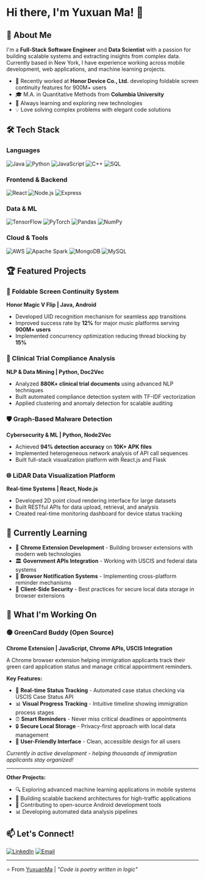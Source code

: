 # Hi there, I'm Yuxuan Ma! 👋

## 🚀 About Me

I'm a **Full-Stack Software Engineer** and **Data Scientist** with a passion for building scalable systems and extracting insights from complex data. Currently based in New York, I have experience working across mobile development, web applications, and machine learning projects.

- 🔭 Recently worked at **Honor Device Co., Ltd.** developing foldable screen continuity features for 900M+ users
- 🎓 M.A. in Quantitative Methods from **Columbia University**
- 🌱 Always learning and exploring new technologies
- 💡 Love solving complex problems with elegant code solutions

## 🛠️ Tech Stack

### Languages
![Java](https://img.shields.io/badge/Java-007396?style=for-the-badge&logo=java&logoColor=white)
![Python](https://img.shields.io/badge/Python-3776AB?style=for-the-badge&logo=python&logoColor=white)
![JavaScript](https://img.shields.io/badge/JavaScript-F7DF1E?style=for-the-badge&logo=javascript&logoColor=black)
![C++](https://img.shields.io/badge/C++-00599C?style=for-the-badge&logo=cplusplus&logoColor=white)
![SQL](https://img.shields.io/badge/SQL-336791?style=for-the-badge&logo=postgresql&logoColor=white)

### Frontend & Backend
![React](https://img.shields.io/badge/React-61DAFB?style=for-the-badge&logo=react&logoColor=black)
![Node.js](https://img.shields.io/badge/Node.js-339933?style=for-the-badge&logo=nodedotjs&logoColor=white)
![Express](https://img.shields.io/badge/Express-000000?style=for-the-badge&logo=express&logoColor=white)

### Data & ML
![TensorFlow](https://img.shields.io/badge/TensorFlow-FF6F00?style=for-the-badge&logo=tensorflow&logoColor=white)
![PyTorch](https://img.shields.io/badge/PyTorch-EE4C2C?style=for-the-badge&logo=pytorch&logoColor=white)
![Pandas](https://img.shields.io/badge/Pandas-150458?style=for-the-badge&logo=pandas&logoColor=white)
![NumPy](https://img.shields.io/badge/NumPy-013243?style=for-the-badge&logo=numpy&logoColor=white)

### Cloud & Tools
![AWS](https://img.shields.io/badge/AWS-232F3E?style=for-the-badge&logo=amazonaws&logoColor=white)
![Apache Spark](https://img.shields.io/badge/Apache%20Spark-E25A1C?style=for-the-badge&logo=apachespark&logoColor=white)
![MongoDB](https://img.shields.io/badge/MongoDB-47A248?style=for-the-badge&logo=mongodb&logoColor=white)
![MySQL](https://img.shields.io/badge/MySQL-4479A1?style=for-the-badge&logo=mysql&logoColor=white)

## 🏆 Featured Projects

### 📱 Foldable Screen Continuity System
**Honor Magic V Flip | Java, Android**
- Developed UID recognition mechanism for seamless app transitions
- Improved success rate by **12%** for major music platforms serving **900M+ users**
- Implemented concurrency optimization reducing thread blocking by **15%**

### 🔬 Clinical Trial Compliance Analysis
**NLP & Data Mining | Python, Doc2Vec**
- Analyzed **880K+ clinical trial documents** using advanced NLP techniques
- Built automated compliance detection system with TF-IDF vectorization
- Applied clustering and anomaly detection for scalable auditing

### 🛡️ Graph-Based Malware Detection
**Cybersecurity & ML | Python, Node2Vec**
- Achieved **94% detection accuracy** on **10K+ APK files**
- Implemented heterogeneous network analysis of API call sequences
- Built full-stack visualization platform with React.js and Flask

### 🌐 LiDAR Data Visualization Platform
**Real-time Systems | React, Node.js**
- Developed 2D point cloud rendering interface for large datasets
- Built RESTful APIs for data upload, retrieval, and analysis
- Created real-time monitoring dashboard for device status tracking

## 🌱 Currently Learning

- 🎨 **Chrome Extension Development** - Building browser extensions with modern web technologies
- 🏛️ **Government APIs Integration** - Working with USCIS and federal data systems
- 🔔 **Browser Notification Systems** - Implementing cross-platform reminder mechanisms
- 🔐 **Client-Side Security** - Best practices for secure local data storage in browser extensions

## 🎯 What I'm Working On

### 🟢 GreenCard Buddy (Open Source)
**Chrome Extension | JavaScript, Chrome APIs, USCIS Integration**

A Chrome browser extension helping immigration applicants track their green card application status and manage critical appointment reminders.

**Key Features:**
- 🔄 **Real-time Status Tracking** - Automated case status checking via USCIS Case Status API
- 📊 **Visual Progress Tracking** - Intuitive timeline showing immigration process stages
- ⏰ **Smart Reminders** - Never miss critical deadlines or appointments
- 🔒 **Secure Local Storage** - Privacy-first approach with local data management
- 🎯 **User-Friendly Interface** - Clean, accessible design for all users

*Currently in active development - helping thousands of immigration applicants stay organized!*

---

**Other Projects:**
- 🔍 Exploring advanced machine learning applications in mobile systems
- 🚀 Building scalable backend architectures for high-traffic applications
- 📱 Contributing to open-source Android development tools
- 📊 Developing automated data analysis pipelines

## 📫 Let's Connect!

[![LinkedIn](https://img.shields.io/badge/LinkedIn-0077B5?style=for-the-badge&logo=linkedin&logoColor=white)](https://www.linkedin.com/in/yuxuan-ma/)
[![Email](https://img.shields.io/badge/Email-D14836?style=for-the-badge&logo=gmail&logoColor=white)](mailto:yuxumaaa@gmail.com)

---

⭐️ From [YuxuanMa](https://github.com/yuxuanmaaa) | *"Code is poetry written in logic"*
